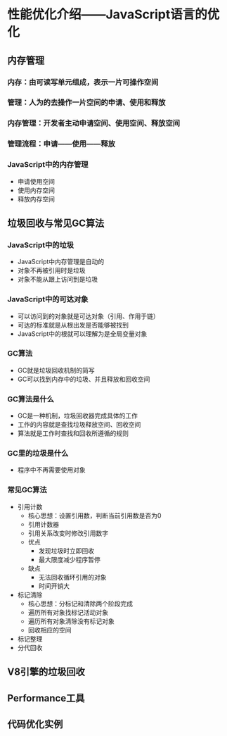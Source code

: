 # 性能优化介绍——JavaScript语言的优化

## 内存管理
  ### 内存：由可读写单元组成，表示一片可操作空间
  ### 管理：人为的去操作一片空间的申请、使用和释放
  ### 内存管理：开发者主动申请空间、使用空间、释放空间
  ### 管理流程：申请——使用——释放

### JavaScript中的内存管理
- 申请使用空间
- 使用内存空间
- 释放内存空间

## 垃圾回收与常见GC算法
### JavaScript中的垃圾
- JavaScript中内存管理是自动的
- 对象不再被引用时是垃圾
- 对象不能从跟上访问到是垃圾

### JavaScript中的可达对象
- 可以访问到的对象就是可达对象（引用、作用于链）
- 可达的标准就是从根出发是否能够被找到
- JavaScript中的根就可以理解为是全局变量对象

### GC算法
- GC就是垃圾回收机制的简写
- GC可以找到内存中的垃圾、并且释放和回收空间

### GC算法是什么
- GC是一种机制，垃圾回收器完成具体的工作
- 工作的内容就是查找垃圾释放空间、回收空间
- 算法就是工作时查找和回收所遵循的规则


### GC里的垃圾是什么
- 程序中不再需要使用对象

### 常见GC算法
- 引用计数
  - 核心思想：设置引用数，判断当前引用数是否为0
  - 引用计数器
  - 引用关系改变时修改引用数字
  - 优点
    - 发现垃圾时立即回收
    - 最大限度减少程序暂停
  - 缺点
    - 无法回收循环引用的对象
    - 时间开销大
- 标记清除
  - 核心思想：分标记和清除两个阶段完成
  - 遍历所有对象找标记活动对象
  - 遍历所有对象清除没有标记对象
  - 回收相应的空间
- 标记整理
- 分代回收

## V8引擎的垃圾回收
## Performance工具
## 代码优化实例
